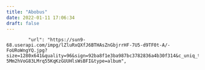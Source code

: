 ```yaml
---
title: "Abobus"
date: 2022-01-11 17:06:34
draft: false
---
```


            "url": "https://sun9-68.userapi.com/impg/lZluRxQXfJ6BTHAsZnGbjrrHF-7U5-d9TF0t-A/-FoURoWngYQ.jpg?size=1280x641&quality=96&sign=92ba8f1e3ba987bc3782836a4b30f314&c_uniq_tag=arVbUVlfHkh-5Mm2hVoG83LMrq55KqKzGUUHlsWsBFI&type=album",
